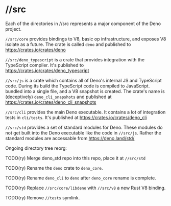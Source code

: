 # //src

Each of the directories in //src represents a major component of the Deno
project.

`//src/core` provides bindings to V8, basic op infrastructure, and exposes V8
isolate as a future. The crate is called `deno` and published to
https://crates.io/crates/deno

`//src/deno_typescript` is a crate that provides integration with the TypeScript
compiler. It's published to https://crates.io/crates/deno_typescript

`//src/js` is a crate which contains all of Deno's internal JS and TypeScript
code. During its build the TypeScript code is compiled to JavaScript. bundled
into a single file, and a V8 snapshot is created. The crate's name is
(deceptively) `deno_cli_snapshots` and published at
https://crates.io/crates/deno_cli_snapshots

`//src/cli` provides the main Deno executable. It contains a lot of integration
tests in `cli/tests`. It's published at https://crates.io/crates/deno_cli

`//src/std` provides a set of standard modules for Deno. These modules do not
get built into the Deno executable like the code in `//src/js`. Rather the
standard modules are accessable from https://deno.land/std/

Ongoing directory tree reorg:

TODO(ry) Merge deno_std repo into this repo, place it at `//src/std`

TODO(ry) Rename the `deno` crate to `deno_core`.

TODO(ry) Rename `deno_cli` to `deno` after `deno_core` rename is complete.

TODO(ry) Replace `//src/core/libdeno` with `//src/v8` a new Rust V8 binding.

TODO(ry) Remove `//tests` symlink.

